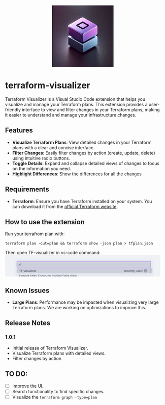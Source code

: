 <p align="center">
  <img width="200" height="200" alt="tf-visualizer" src="./assets/tf-visualizer.png">
</p>

# terraform-visualizer 

Terraform Visualizer is a Visual Studio Code extension that helps you visualize and manage your Terraform plans. This extension provides a user-friendly interface to view and filter changes in your Terraform plans, making it easier to understand and manage your infrastructure changes.

## Features

- **Visualize Terraform Plans**: View detailed changes in your Terraform plans with a clear and concise interface.
- **Filter Changes**: Easily filter changes by action (create, update, delete) using intuitive radio buttons.
- **Toggle Details**: Expand and collapse detailed views of changes to focus on the information you need.
- **Highlight Differences**: Show the differences for all the changes 


## Requirements

- **Terraform**: Ensure you have Terraform installed on your system. You can download it from the [official Terraform website](https://www.terraform.io/downloads.html).

## How to use the extension

Run your terrafrom plan with:

```
terraform plan -out=plan && terraform show -json plan > tfplan.json
```
Then open TF-visualizer in vs-code command:
![ommand](https://raw.githubusercontent.com/klaus82/tf-visualizer/refs/heads/main/images/image.png) 



## Known Issues

- **Large Plans**: Performance may be impacted when visualizing very large Terraform plans. We are working on optimizations to improve this.

## Release Notes

### 1.0.1

- Initial release of Terraform Visualizer.
- Visualize Terraform plans with detailed views.
- Filter changes by action.

## TO DO:
- [ ] Improve the UI.
- [ ] Search functionality to find specific changes.
- [ ] Visualize the `terraform graph -type=plan`